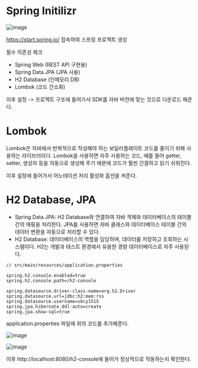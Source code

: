 # Spring Initilizr
![image](https://github.com/user-attachments/assets/0eb284f7-ef57-40ec-8309-d18d78cffe18)

https://start.spring.io/ 접속하여 스프링 프로젝트 생성

필수 의존성 체크
- Spring Web (REST API 구현용)
- Spring Data JPA (JPA 사용)
- H2 Database (인메모리 DB)
- Lombok (코드 간소화)

이후 설정 -> 프로젝트 구조에 들어가서 SDK를 자바 버전에 맞는 것으로 다운로드 해준다.

# Lombok
Lombok은 자바에서 반복적으로 작성해야 하는 보일러플레이트 코드를 줄이기 위해 사용하는 라이브러리다. Lombok을 사용하면 자주 사용하는 코드, 예를 들어 getter, setter, 생성자 등을 자동으로 생성해 주기 때문에 코드가 훨씬 간결하고 읽기 쉬워진다.

이후 설정에 들어가서 어노테이션 처리 활성화 옵션을 켜준다.

# H2 Database, JPA
- Spring Data JPA: H2 Database와 연결하여 자바 객체와 데이터베이스의 테이블 간의 매핑을 처리한다. JPA를 사용하면 자바 클래스와 데이터베이스 테이블 간의 데이터 변환을 자동으로 처리할 수 있다.
- H2 Database: 데이터베이스의 역할을 담당하며, 데이터를 저장하고 조회하는 시스템이다. H2는 개발과 테스트 환경에서 유용한 경량 데이터베이스로 자주 사용된다.

```
// src/main/resources/application.properties

spring.h2.console.enabled=true
spring.h2.console.path=/h2-console

spring.datasource.driver-class-name=org.h2.Driver
spring.datasource.url=jdbc:h2:mem:rss
spring.datasource.username=skcy1515
spring.jpa.hibernate.ddl-auto=create
spring.jpa.show-sql=true
```
application.properties 파일에 위의 코드를 추가해준다.

![image](https://github.com/user-attachments/assets/7426cc53-e70f-471d-8eab-64ac9b519ae0)

![image](https://github.com/user-attachments/assets/bbcd6946-70a9-4523-82cd-4d178899c243)

이후 http://localhost:8080/h2-console에 들어가 정상적으로 작동하는지 확인한다.
